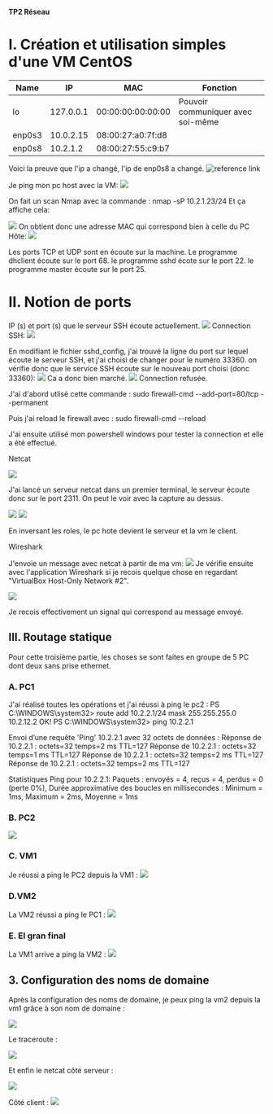 **TP2 Réseau**

# I. Création et utilisation simples d'une VM CentOS

| Name | IP | MAC | Fonction |
| -------- | -------- | -------- | ----|
| lo    | 127.0.0.1     | 00:00:00:00:00:00     | Pouvoir communiquer avec soi-même |
|enp0s3| 10.0.2.15|08:00:27:a0:7f:d8|
|enp0s8|10.2.1.2|08:00:27:55:c9:b7|

Voici la preuve que l'ip a changé, l'ip de enp0s8 a changé.
![reference link](https://i.imgur.com/6sGberd.png)

Je ping mon pc host avec la VM:
![](https://i.imgur.com/wSqTIJm.png)

On fait un scan Nmap avec la commande : nmap -sP 10.2.1.23/24
Et ça affiche cela:

![](https://i.imgur.com/NF3ZQRL.png)
On obtient donc une adresse MAC qui correspond bien à celle du PC Hôte:
![](https://i.imgur.com/b7I4jZo.png)

Les ports TCP et UDP sont en écoute sur la machine.
Le programme dhclient écoute sur le port 68.
le programme sshd écote sur le port 22.
le programme master écoute sur le port 25.

# II. Notion de ports
IP (s) et port (s) que le serveur SSH écoute actuellement.
![](https://i.imgur.com/vt8Fm7N.png)
Connection SSH:
![](https://i.imgur.com/dRL2HQQ.png)

En modifiant le fichier sshd_config, j'ai trouvé la ligne du port sur lequel écoute le serveur SSH, et j'ai choisi de changer pour le numéro 33360. on vérifie donc que le service SSH écoute sur le nouveau port choisi (donc 33360):
![](https://i.imgur.com/9ktFn6I.png)
Ca a donc bien marché.
![](https://i.imgur.com/KtQAA2l.png)
Connection refusée.

J'ai d'abord utlisé cette commande : sudo firewall-cmd --add-port=80/tcp --permanent

Puis j'ai reload le firewall avec : sudo firewall-cmd --reload

J'ai ensuite utilisé mon powershell windows pour tester la connection et elle a été effectué.

Netcat

![](https://i.imgur.com/dkwviKG.png)

J'ai lancé un serveur netcat dans un premier terminal, le serveur écoute donc sur le port 2311. On peut le voir avec la capture au dessus.

![](https://i.imgur.com/ol7FzV0.png)
![](https://i.imgur.com/tqRdW7s.png)

En inversant les roles, le pc hote devient le serveur et la vm le client.

Wireshark

J'envoie un message avec netcat à partir de ma vm:
![](https://i.imgur.com/1L6xAMZ.png)
Je vérifie ensuite avec l'application Wireshark si je recois quelque chose en regardant "VirtualBox Host-Only Network #2".

![](https://i.imgur.com/4vfpRrZ.png)

Je recois effectivement un signal qui correspond au message envoyé.

## III. Routage statique

Pour cette troisième partie, les choses se sont faites en groupe de 5 PC dont deux sans prise ethernet.

### A. PC1

J'ai réalisé toutes les opérations et j'ai réussi à ping le pc2 : 
PS C:\WINDOWS\system32> route add 10.2.2.1/24 mask 255.255.255.0 10.2.12.2
 OK!
PS C:\WINDOWS\system32> ping 10.2.2.1

Envoi d’une requête 'Ping'  10.2.2.1 avec 32 octets de données :
Réponse de 10.2.2.1 : octets=32 temps=2 ms TTL=127
Réponse de 10.2.2.1 : octets=32 temps=1 ms TTL=127
Réponse de 10.2.2.1 : octets=32 temps=2 ms TTL=127
Réponse de 10.2.2.1 : octets=32 temps=2 ms TTL=127

Statistiques Ping pour 10.2.2.1:
    Paquets : envoyés = 4, reçus = 4, perdus = 0 (perte 0%),
Durée approximative des boucles en millisecondes :
    Minimum = 1ms, Maximum = 2ms, Moyenne = 1ms

### B. PC2

![](https://i.imgur.com/F5XVpzT.png)

### C. VM1

Je réussi a ping le PC2 depuis la VM1 : 
![](https://i.imgur.com/LOb6LpZ.png)

### D.VM2

La VM2 réussi a ping le PC1 : 
![](https://i.imgur.com/oxFrK0F.png)


### E. El gran final

La VM1 arrive a ping la VM2 : 
![](https://i.imgur.com/foCZ3wr.png)

## 3. Configuration des noms de domaine

Après la configuration des noms de domaine, je peux ping la vm2 depuis la vm1 grâce à son nom de domaine :

![](https://i.imgur.com/kajCL8t.png)

Le traceroute : 

![](https://i.imgur.com/UyvGlzf.png)

Et enfin le netcat côté serveur : 

![](https://i.imgur.com/mr7KwxU.png)

Côté client : 
![](https://i.imgur.com/BwbHXJr.png)